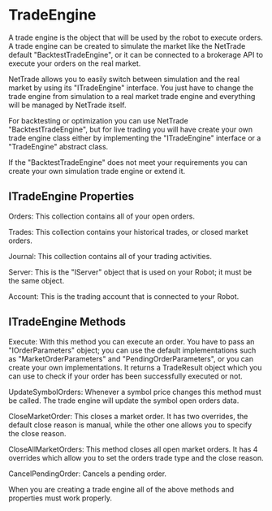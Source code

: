 <h1>TradeEngine</h1>

A trade engine is the object that will be used by the robot to execute orders. A trade engine can be created to simulate the market like the NetTrade default "BacktestTradeEngine", or it can be connected to a brokerage API to execute your orders on the real market.

NetTrade allows you to easily switch between simulation and the real market by using its "ITradeEngine" interface. You just have to change the trade engine from simulation to a real market trade engine and everything will be managed by NetTrade itself.

For backtesting or optimization you can use NetTrade "BacktestTradeEngine", but for live trading you will have create your own trade engine class either by implementing the "ITradeEngine" interface or a "TradeEngine" abstract class.

If the "BacktestTradeEngine" does not meet your requirements you can create your own simulation trade engine or extend it.

## ITradeEngine Properties

Orders: This collection contains all of your open orders.

Trades: This collection contains your historical trades, or closed market orders.

Journal: This collection contains all of your trading activities.

Server: This is the "IServer" object that is used on your Robot; it must be the same object.

Account: This is the trading account that is connected to your Robot.

## ITradeEngine Methods

Execute: With this method you can execute an order. You have to pass an "IOrderParameters" object; you can use the default implementations such as "MarketOrderParameters" and "PendingOrderParameters", or you can create your own implementations. It returns a TradeResult object which you can use to check if your order has been successfully executed or not.

UpdateSymbolOrders: Whenever a symbol price changes this method must be called. The trade engine will update the symbol open orders data.

CloseMarketOrder:  This closes a market order. It has two overrides, the default close reason is manual, while the other one allows you to specify the close reason.

CloseAllMarketOrders: This method closes all open market orders. It has 4 overrides which allow you to set the orders trade type and the close reason.

CancelPendingOrder: Cancels a pending order.

When you are creating a trade engine all of the above methods and properties must work properly.
